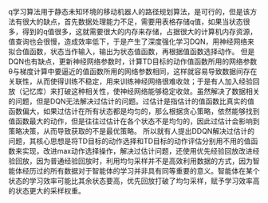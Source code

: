 q学习算法用于静态未知环境的移动机器人的路径规划算法，是可行的，但是该方法有很大的缺点，首先数据处理能力不足，需要用表格存储q值，如果当状态很多，得到的q值很多，这就需要很大的内存来存储，占据很大的计算机内存资源，值查询也会很慢，造成效率低下，于是产生了深度强化学习DQN，用神经网络来拟合值函数，状态当作输入，输出为状态值函数，再根据值函数选择动作。
但是DQN也有缺点，更新神经网络参数时，计算TD目标的动作值函数所用的网络参数θ与梯度计算中要逼近的值函数所用的网络参数相同，这样就容易导致数据间存在关联性，从而使得训练不稳定，用来训练神经网络很难收敛；于是有人加入经验回放（记忆库）来打破这种相关性，使神经网络能够稳定收敛。虽然解决了数据相关的问题，但是DQN无法解决过估计的问题。过估计是指估计的值函数比真实的值函数偏大，如果过估计在所有状态都是均匀的，那么根据贪心策略，依然能够找到值函数最大的动作，但是往往过估计在各个状态不是均匀的，因此过估计会影响到策略决策，从而导致获取的不是最优策略。
所以就有人提出DDQN解决过估计的问题，其核心思想是将TD目标的动作选择和TD目标的动作评估分别用不用的值函数来实现，改进max动作选择操作，解决过估计问题，还使用优先经验回放改进经验回放，因为普通经验回放时，利用均匀采样并不是高效利用数据的方式，因为智能体经历过的所有数据对于智能体的学习并非具有同等重要的意义。智能体在某个状态的学习效率可能比其余状态要高，优先回放打破了均匀采样，赋予学习效率高的状态更大的采样权重。

